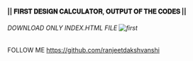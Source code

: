 #### || 𝐅𝐈𝐑𝐒𝐓 𝐃𝐄𝐒𝐈𝐆𝐍 𝐂𝐀𝐋𝐂𝐔𝐋𝐀𝐓𝐎𝐑, 𝐎𝐔𝐓𝐏𝐔𝐓 𝐎𝐅 𝐓𝐇𝐄 𝐂𝐎𝐃𝐄𝐒 ||
###### DOWNLOAD ONLY INDEX.HTML FILE ![first](https://github.com/ranjeetdakshvanshi/calculator/assets/164492985/fb45d4a3-025d-4e2f-a4fd-a3ae05f7cb33) 
FOLLOW ME https://github.com/ranjeetdakshvanshi
